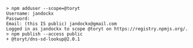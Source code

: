 <!--
  MIT License

  Copyright (c) 2017-2017 Jan Dockx

  Permission is hereby granted, free of charge, to any person obtaining a copy
  of this software and associated documentation files (the "Software"), to deal
  in the Software without restriction, including without limitation the rights
  to use, copy, modify, merge, publish, distribute, sublicense, and/or sell
  copies of the Software, and to permit persons to whom the Software is
  furnished to do so, subject to the following conditions:

  The above copyright notice and this permission notice shall be included in all
  copies or substantial portions of the Software.

  THE SOFTWARE IS PROVIDED "AS IS", WITHOUT WARRANTY OF ANY KIND, EXPRESS OR
  IMPLIED, INCLUDING BUT NOT LIMITED TO THE WARRANTIES OF MERCHANTABILITY,
  FITNESS FOR A PARTICULAR PURPOSE AND NONINFRINGEMENT. IN NO EVENT SHALL THE
  AUTHORS OR COPYRIGHT HOLDERS BE LIABLE FOR ANY CLAIM, DAMAGES OR OTHER
  LIABILITY, WHETHER IN AN ACTION OF CONTRACT, TORT OR OTHERWISE, ARISING FROM,
  OUT OF OR IN CONNECTION WITH THE SOFTWARE OR THE USE OR OTHER DEALINGS IN THE
  SOFTWARE.
-->

    > npm adduser --scope=@toryt
    Username: jandockx
    Password: 
    Email: (this IS public) jandockx@gmail.com
    Logged in as jandockx to scope @toryt on https://registry.npmjs.org/.
    > npm publish --access public
    + @toryt/dns-sd-lookup@2.0.1
